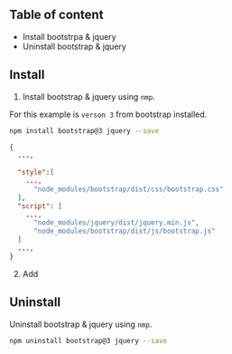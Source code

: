 ## Table of content
* Install bootstrpa & jquery
* Uninstall bootstrap & jquery

## Install

1. Install bootstrap & jquery using `nmp`.

For this example is `verson 3` from bootstrap installed.

```bash
npm install bootstrap@3 jquery --save
```

```json
{
  ...,
  
  "style":[
    ...,
      "node_modules/bootstrap/dist/css/bootstrap.css"
  ],
  "script": [
    ...,
      "node_modules/jquery/dist/jquery.min.js",
      "node_modules/bootstrap/dist/js/bootstrap.js"
  ]
  ...,
}
```
2. Add 

## Uninstall

Uninstall bootstrap & jquery using `nmp`.

```bash
npm uninstall bootstrap@3 jquery --save
```
